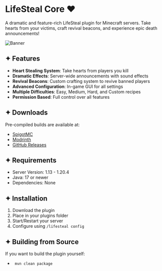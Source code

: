 # LifeSteal Core ❤

A dramatic and feature-rich LifeSteal plugin for Minecraft servers. Take hearts from your victims, craft revival beacons, and experience epic death announcements!

![Banner](https://r2.e-z.host/12f8b00f-0f0d-48e2-ba84-a304627a1143/6funsf86.png)

## ✦ Features
- **Heart Stealing System**: Take hearts from players you kill
- **Dramatic Effects**: Server-wide announcements with sound effects
- **Revival Beacons**: Custom crafting system to revive banned players
- **Advanced Configuration**: In-game GUI for all settings
- **Multiple Difficulties**: Easy, Medium, Hard, and Custom recipes
- **Permission Based**: Full control over all features

## ✦ Downloads
Pre-compiled builds are available at:
- [SpigotMC](https://www.spigotmc.org/resources/lifesteal-core-1-13-1-20-4.121599/)
- [Modrinth](https://modrinth.com/plugin/lifestealcore)
- [GitHub Releases](https://github.com/KoopaCode/LifeSteal-Core/releases)

## ✦ Requirements
- Server Version: 1.13 - 1.20.4
- Java: 17 or newer
- Dependencies: None

## ✦ Installation
1. Download the plugin
2. Place in your plugins folder
3. Start/Restart your server
4. Configure using `/lifesteal config`

## ✦ Building from Source
If you want to build the plugin yourself:
- ` mvn clean package`
